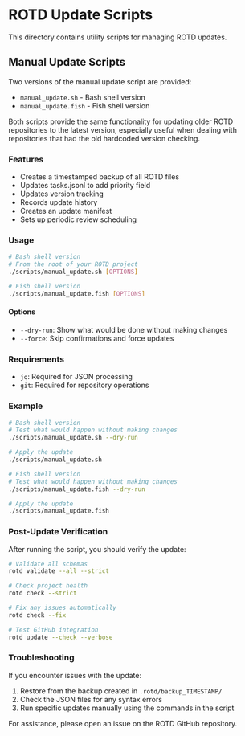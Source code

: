 # ROTD Update Scripts

This directory contains utility scripts for managing ROTD updates.

## Manual Update Scripts

Two versions of the manual update script are provided:

- `manual_update.sh` - Bash shell version
- `manual_update.fish` - Fish shell version

Both scripts provide the same functionality for updating older ROTD repositories to the latest version, especially useful when dealing with repositories that had the old hardcoded version checking.

### Features

- Creates a timestamped backup of all ROTD files
- Updates tasks.jsonl to add priority field
- Updates version tracking
- Records update history
- Creates an update manifest
- Sets up periodic review scheduling

### Usage

```bash
# Bash shell version
# From the root of your ROTD project
./scripts/manual_update.sh [OPTIONS]

# Fish shell version
./scripts/manual_update.fish [OPTIONS]
```

#### Options

- `--dry-run`: Show what would be done without making changes
- `--force`: Skip confirmations and force updates

### Requirements

- `jq`: Required for JSON processing
- `git`: Required for repository operations

### Example

```bash
# Bash shell version
# Test what would happen without making changes
./scripts/manual_update.sh --dry-run

# Apply the update
./scripts/manual_update.sh

# Fish shell version
# Test what would happen without making changes
./scripts/manual_update.fish --dry-run

# Apply the update
./scripts/manual_update.fish
```

### Post-Update Verification

After running the script, you should verify the update:

```bash
# Validate all schemas
rotd validate --all --strict

# Check project health
rotd check --strict

# Fix any issues automatically
rotd check --fix

# Test GitHub integration
rotd update --check --verbose
```

### Troubleshooting

If you encounter issues with the update:

1. Restore from the backup created in `.rotd/backup_TIMESTAMP/`
2. Check the JSON files for any syntax errors
3. Run specific updates manually using the commands in the script

For assistance, please open an issue on the ROTD GitHub repository.